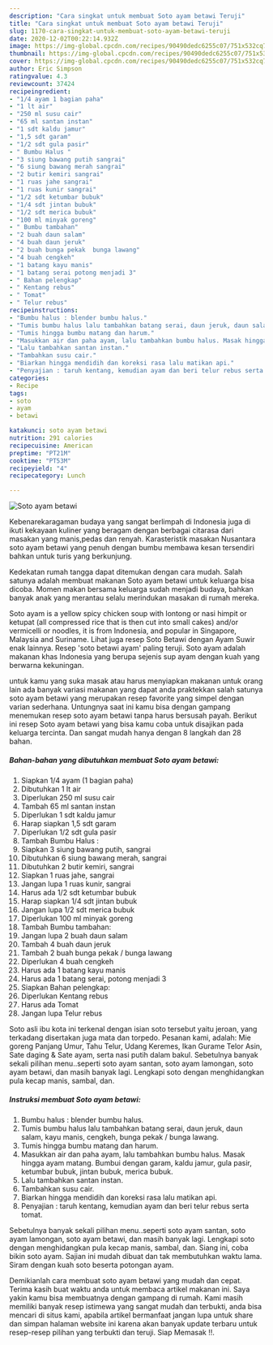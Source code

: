 ```yaml
---
description: "Cara singkat untuk membuat Soto ayam betawi Teruji"
title: "Cara singkat untuk membuat Soto ayam betawi Teruji"
slug: 1170-cara-singkat-untuk-membuat-soto-ayam-betawi-teruji
date: 2020-12-02T00:22:14.932Z
image: https://img-global.cpcdn.com/recipes/90490dedc6255c07/751x532cq70/soto-ayam-betawi-foto-resep-utama.jpg
thumbnail: https://img-global.cpcdn.com/recipes/90490dedc6255c07/751x532cq70/soto-ayam-betawi-foto-resep-utama.jpg
cover: https://img-global.cpcdn.com/recipes/90490dedc6255c07/751x532cq70/soto-ayam-betawi-foto-resep-utama.jpg
author: Eric Simpson
ratingvalue: 4.3
reviewcount: 37424
recipeingredient:
- "1/4 ayam 1 bagian paha"
- "1 lt air"
- "250 ml susu cair"
- "65 ml santan instan"
- "1 sdt kaldu jamur"
- "1,5 sdt garam"
- "1/2 sdt gula pasir"
- " Bumbu Halus "
- "3 siung bawang putih sangrai"
- "6 siung bawang merah sangrai"
- "2 butir kemiri sangrai"
- "1 ruas jahe sangrai"
- "1 ruas kunir sangrai"
- "1/2 sdt ketumbar bubuk"
- "1/4 sdt jintan bubuk"
- "1/2 sdt merica bubuk"
- "100 ml minyak goreng"
- " Bumbu tambahan"
- "2 buah daun salam"
- "4 buah daun jeruk"
- "2 buah bunga pekak  bunga lawang"
- "4 buah cengkeh"
- "1 batang kayu manis"
- "1 batang serai potong menjadi 3"
- " Bahan pelengkap"
- " Kentang rebus"
- " Tomat"
- " Telur rebus"
recipeinstructions:
- "Bumbu halus : blender bumbu halus."
- "Tumis bumbu halus lalu tambahkan batang serai, daun jeruk, daun salam, kayu manis, cengkeh, bunga pekak / bunga lawang."
- "Tumis hingga bumbu matang dan harum."
- "Masukkan air dan paha ayam, lalu tambahkan bumbu halus. Masak hingga ayam matang. Bumbui dengan garam, kaldu jamur, gula pasir, ketumbar bubuk, jintan bubuk, merica bubuk."
- "Lalu tambahkan santan instan."
- "Tambahkan susu cair."
- "Biarkan hingga mendidih dan koreksi rasa lalu matikan api."
- "Penyajian : taruh kentang, kemudian ayam dan beri telur rebus serta tomat."
categories:
- Recipe
tags:
- soto
- ayam
- betawi

katakunci: soto ayam betawi 
nutrition: 291 calories
recipecuisine: American
preptime: "PT21M"
cooktime: "PT53M"
recipeyield: "4"
recipecategory: Lunch

---
```



![Soto ayam betawi](https://img-global.cpcdn.com/recipes/90490dedc6255c07/751x532cq70/soto-ayam-betawi-foto-resep-utama.jpg)

Kebenarekaragaman budaya yang sangat berlimpah di Indonesia juga di ikuti kekayaan kuliner yang beragam dengan berbagai citarasa dari masakan yang manis,pedas dan renyah. Karasteristik masakan Nusantara soto ayam betawi yang penuh dengan bumbu membawa kesan tersendiri bahkan untuk turis yang berkunjung.


Kedekatan rumah tangga dapat ditemukan dengan cara mudah. Salah satunya adalah membuat makanan Soto ayam betawi untuk keluarga bisa dicoba. Momen makan bersama keluarga sudah menjadi budaya, bahkan banyak anak yang merantau selalu merindukan masakan di rumah mereka.

Soto ayam is a yellow spicy chicken soup with lontong or nasi himpit or ketupat (all compressed rice that is then cut into small cakes) and/or vermicelli or noodles, it is from Indonesia, and popular in Singapore, Malaysia and Suriname. Lihat juga resep Soto Betawi dengan Ayam Suwir enak lainnya. Resep &#39;soto betawi ayam&#39; paling teruji. Soto ayam adalah makanan khas Indonesia yang berupa sejenis sup ayam dengan kuah yang berwarna kekuningan.

untuk kamu yang suka masak atau harus menyiapkan makanan untuk orang lain ada banyak variasi makanan yang dapat anda praktekkan salah satunya soto ayam betawi yang merupakan resep favorite yang simpel dengan varian sederhana. Untungnya saat ini kamu bisa dengan gampang menemukan resep soto ayam betawi tanpa harus bersusah payah.
Berikut ini resep Soto ayam betawi yang bisa kamu coba untuk disajikan pada keluarga tercinta. Dan sangat mudah hanya dengan 8 langkah dan 28 bahan.


<!--inarticleads1-->

##### Bahan-bahan yang dibutuhkan membuat Soto ayam betawi:

1. Siapkan 1/4 ayam (1 bagian paha)
1. Dibutuhkan 1 lt air
1. Diperlukan 250 ml susu cair
1. Tambah 65 ml santan instan
1. Diperlukan 1 sdt kaldu jamur
1. Harap siapkan 1,5 sdt garam
1. Diperlukan 1/2 sdt gula pasir
1. Tambah  Bumbu Halus :
1. Siapkan 3 siung bawang putih, sangrai
1. Dibutuhkan 6 siung bawang merah, sangrai
1. Dibutuhkan 2 butir kemiri, sangrai
1. Siapkan 1 ruas jahe, sangrai
1. Jangan lupa 1 ruas kunir, sangrai
1. Harus ada 1/2 sdt ketumbar bubuk
1. Harap siapkan 1/4 sdt jintan bubuk
1. Jangan lupa 1/2 sdt merica bubuk
1. Diperlukan 100 ml minyak goreng
1. Tambah  Bumbu tambahan:
1. Jangan lupa 2 buah daun salam
1. Tambah 4 buah daun jeruk
1. Tambah 2 buah bunga pekak / bunga lawang
1. Diperlukan 4 buah cengkeh
1. Harus ada 1 batang kayu manis
1. Harus ada 1 batang serai, potong menjadi 3
1. Siapkan  Bahan pelengkap:
1. Diperlukan  Kentang rebus
1. Harus ada  Tomat
1. Jangan lupa  Telur rebus


Soto asli ibu kota ini terkenal dengan isian soto tersebut yaitu jeroan, yang terkadang disertakan juga mata dan torpedo. Pesanan kami, adalah: Mie goreng Panjang Umur, Tahu Telur, Udang Keremes, Ikan Gurame Telor Asin, Sate daging &amp; Sate ayam, serta nasi putih dalam bakul. Sebetulnya banyak sekali pilihan menu..seperti soto ayam santan, soto ayam lamongan, soto ayam betawi, dan masih banyak lagi. Lengkapi soto dengan menghidangkan pula kecap manis, sambal, dan. 

<!--inarticleads2-->

##### Instruksi membuat  Soto ayam betawi:

1. Bumbu halus : blender bumbu halus.
1. Tumis bumbu halus lalu tambahkan batang serai, daun jeruk, daun salam, kayu manis, cengkeh, bunga pekak / bunga lawang.
1. Tumis hingga bumbu matang dan harum.
1. Masukkan air dan paha ayam, lalu tambahkan bumbu halus. Masak hingga ayam matang. Bumbui dengan garam, kaldu jamur, gula pasir, ketumbar bubuk, jintan bubuk, merica bubuk.
1. Lalu tambahkan santan instan.
1. Tambahkan susu cair.
1. Biarkan hingga mendidih dan koreksi rasa lalu matikan api.
1. Penyajian : taruh kentang, kemudian ayam dan beri telur rebus serta tomat.


Sebetulnya banyak sekali pilihan menu..seperti soto ayam santan, soto ayam lamongan, soto ayam betawi, dan masih banyak lagi. Lengkapi soto dengan menghidangkan pula kecap manis, sambal, dan. Siang ini, coba bikin soto ayam. Sajian ini mudah dibuat dan tak membutuhkan waktu lama. Siram dengan kuah soto beserta potongan ayam. 

Demikianlah cara membuat soto ayam betawi yang mudah dan cepat. Terima kasih buat waktu anda untuk membaca artikel makanan ini. Saya yakin kamu bisa membuatnya dengan gampang di rumah. Kami masih memiliki banyak resep istimewa yang sangat mudah dan terbukti, anda bisa mencari di situs kami, apabila artikel bermanfaat jangan lupa untuk share dan simpan halaman website ini karena akan banyak update terbaru untuk resep-resep pilihan yang terbukti dan teruji. Siap Memasak !!. 
